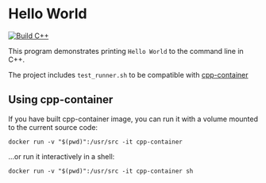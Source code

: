 # Hello World

[![Build C++](https://github.com/RodrigoLopez18/HelloWorld/actions/workflows/helloworld.yml/badge.svg)](https://github.com/RodrigoLopez18/HelloWorld/actions/workflows/helloworld.yml)

This program demonstrates printing `Hello World` to the command line in C++.

The project includes `test_runner.sh` to be compatible with [cpp-container](https://github.com/ChicoState/cpp-container)

## Using cpp-container

If you have built cpp-container image, you can run it with a volume mounted to the current source code:

```
docker run -v "$(pwd)":/usr/src -it cpp-container
```

...or run it interactively in a shell:

```
docker run -v "$(pwd)":/usr/src -it cpp-container sh
```